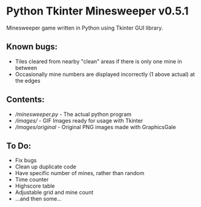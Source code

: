Python Tkinter Minesweeper v0.5.1
===========================

Minesweeper game written in Python using Tkinter GUI library.

Known bugs:
----------
- Tiles cleared from nearby "clean" areas if there is only one mine in between
- Occasionally mine numbers are displayed incorrectly (1 above actual) at the edges

Contents:
----------

- */minesweeper.py* - The actual python program
- */images/* - GIF Images ready for usage with Tkinter
- */images/original* - Original PNG images made with GraphicsGale

To Do:
----------
- Fix bugs
- Clean up duplicate code
- Have specific number of mines, rather than random
- Time counter
- Highscore table
- Adjustable grid and mine count
- ...and then some...
